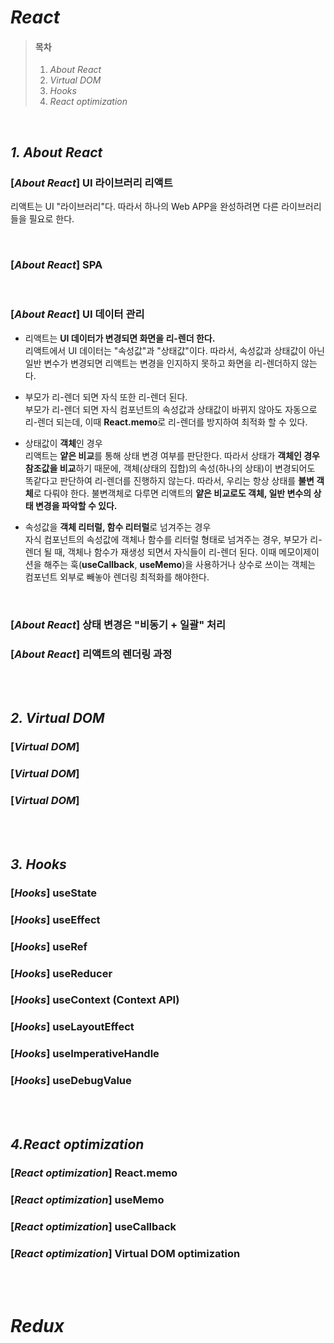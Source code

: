 # **_React_**

> #### 목차
>
> 1. _About React_
> 2. _Virtual DOM_
> 3. _Hooks_
> 4. _React optimization_

<br>

## **_1. About React_**

### [***About React***] UI 라이브러리 리액트

리액트는 UI "라이브러리"다.
따라서 하나의 Web APP을 완성하려면 다른 라이브러리들을 필요로 한다.

<br>

### [***About React***] SPA

<br>

### [***About React***] UI 데이터 관리

- 리액트는 **UI 데이터가 변경되면 화면을 리-렌더 한다.**<br>
  리액트에서 UI 데이터는 "속성값"과 "상태값"이다. 따라서, 속성값과 상태값이 아닌 일반 변수가 변경되면 리액트는 변경을 인지하지 못하고 화면을 리-렌더하지 않는다.

- 부모가 리-렌더 되면 자식 또한 리-렌더 된다.<br>
  부모가 리-렌더 되면 자식 컴포넌트의 속성값과 상태값이 바뀌지 않아도 자동으로 리-렌더 되는데, 이때 **React.memo**로 리-렌더를 방지하여 최적화 할 수 있다.

- 상태값이 **객체**인 경우<br>
  리액트는 **얕은 비교**를 통해 상태 변경 여부를 판단한다.
  따라서 상태가 **객체인 경우 참조값을 비교**하기 때문에, 객체(상태의 집합)의 속성(하나의 상태)이 변경되어도 똑같다고 판단하여 리-렌더를 진행하지 않는다.
  따라서, 우리는 항상 상태를 **불변 객체**로 다뤄야 한다. 불변객체로 다루면 리액트의 **얕은 비교로도 객체, 일반 변수의 상태 변경을 파악할 수 있다.**

- 속성값을 **객체 리터럴, 함수 리터럴**로 넘겨주는 경우<br>
  자식 컴포넌트의 속성값에 객체나 함수를 리터럴 형태로 넘겨주는 경우, 부모가 리-렌더 될 때, 객체나 함수가 재생성 되면서 자식들이 리-렌더 된다.
  이때 메모이제이션을 해주는 훅(**useCallback**, **useMemo**)을 사용하거나 상수로 쓰이는 객체는 컴포넌트 외부로 빼놓아 렌더링 최적화를 해야한다.

<br>

### [***About React***] 상태 변경은 "비동기 + 일괄" 처리

### [***About React***] 리액트의 렌더링 과정

<br>
<br>

## **_2. Virtual DOM_**

### [***Virtual DOM***]

### [***Virtual DOM***]

### [***Virtual DOM***]

<br>
<br>

## **_3. Hooks_**

### [***Hooks***] useState

### [***Hooks***] useEffect

### [***Hooks***] useRef

### [***Hooks***] useReducer

### [***Hooks***] useContext (Context API)

### [***Hooks***] useLayoutEffect

### [***Hooks***] useImperativeHandle

### [***Hooks***] useDebugValue

<br>
<br>

## **_4.React optimization_**

### [***React optimization***] React.memo

### [***React optimization***] useMemo

### [***React optimization***] useCallback

### [***React optimization***] Virtual DOM optimization

<br>
<br>

# **_Redux_**
